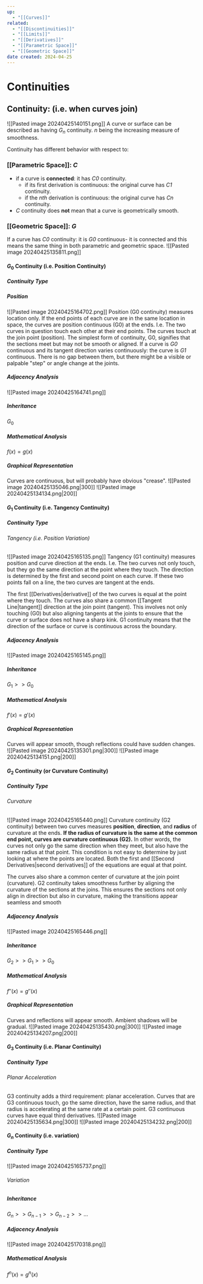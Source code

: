 ```yaml
---
up:
  - "[[Curves]]"
related:
  - "[[Discontinuities]]"
  - "[[Limits]]"
  - "[[Derivatives]]"
  - "[[Parametric Space]]"
  - "[[Geometric Space]]"
date created: 2024-04-25
---
```

# Continuities
## Continuity: (i.e. when curves join)
![[Pasted image 20240425140151.png]]
A curve or surface can be described as having $G_n$ continuity.
	*n* being the increasing measure of smoothness.
	
Continuity has different behavior with respect to:
### [[Parametric Space]]: *C* 
- if a curve is **connected**: it has *C0* continuity.
	- if its first derivation is continuous: the original curve has *C1* continuity.
	- if the *nth* derivation is continuous: the original curve has *Cn* continuity.
- *C* continuity does **not** mean that a curve is geometrically smooth.
### [[Geometric Space]]: *G* 
If a curve has *C0* continuity: it is *G0* continuous- it is connected and this means the same thing in both parametric and geometric space.
![[Pasted image 20240425135811.png]]
#### $G_0$ Continuity (i.e. Position Continuity)
##### Continuity Type
##### Position
![[Pasted image 20240425164702.png]]
Position (G0 continuity) measures location only. 
If the end points of each curve are in the same location in space, the curves are position continuous (G0) at the ends. 
	I.e. The two curves in question touch each other at their end points.
The curves touch at the join point (position).
The simplest form of continuity, G0, signifies that the sections meet but may not be smooth or aligned. 
If a curve is *G0* continuous and its tangent direction varies continuously: the curve is *G1* continuous.
There is no gap between them, but there might be a visible or palpable "step" or angle change at the joints.
##### Adjacency Analysis
![[Pasted image 20240425164741.png]]
##### Inheritance
$G_0$
##### Mathematical Analysis
$f(x) = g(x)$
##### Graphical Representation
Curves are continuous, but will probably have obvious "crease".
![[Pasted image 20240425135046.png|300]] ![[Pasted image 20240425134134.png|200]]
#### $G_1$ Continuity (i.e. Tangency Continuity)
##### Continuity Type
###### Tangency (i.e. Position Variation)
![[Pasted image 20240425165135.png]]
Tangency (G1 continuity) measures position and curve direction at the ends. 
	I.e. The two curves not only touch, but they go the same direction at the point where they touch.
The direction is determined by the first and second point on each curve. 
If these two points fall on a line, the two curves are tangent at the ends.

The first [[Derivatives|derivative]] of the two curves is equal at the point where they touch.
The curves also share a common [[Tangent Line|tangent]] direction at the join point (tangent).
This involves not only touching (G0) but also aligning tangents at the joints to ensure that the curve or surface does not have a sharp kink. 
G1 continuity means that the direction of the surface or curve is continuous across the boundary.
##### Adjacency Analysis
![[Pasted image 20240425165145.png]]
##### Inheritance
$G_1 >> G_0$
##### Mathematical Analysis
$f'(x) = g'(x)$
##### Graphical Representation
Curves will appear smooth, though reflections could have sudden changes.
![[Pasted image 20240425135301.png|300]] ![[Pasted image 20240425134151.png|200]]
#### $G_2$ Continuity (or Curvature Continuity)
##### Continuity Type
###### Curvature
![[Pasted image 20240425165440.png]]
Curvature continuity (G2 continuity) between two curves measures **position**, **direction**, and **radius** of curvature at the ends.
**If the radius of curvature is the same at the common end point, curves are curvature continuous (G2).** 
	In other words, the curves not only go the same direction when they meet, but also have the same radius at that point. 
		This condition is not easy to determine by just looking at where the points are located.
Both the first and [[Second Derivatives|second derivatives]] of the equations are equal at that point.

The curves also share a common center of curvature at the join point (curvature).
G2 continuity takes smoothness further by aligning the curvature of the sections at the joins. This ensures the sections not only align in direction but also in curvature, making the transitions appear seamless and smooth
##### Adjacency Analysis
![[Pasted image 20240425165446.png]]
##### Inheritance
$G_2 >> G_1 >> G_0$
##### Mathematical Analysis
$f''(x) = g''(x)$
##### Graphical Representation
Curves and reflections will appear smooth.
Ambient shadows will be gradual.
![[Pasted image 20240425135430.png|300]] ![[Pasted image 20240425134207.png|200]]
#### $G_3$ Continuity (i.e. Planar Continuity)
##### Continuity Type
###### Planar Acceleration
G3 continuity adds a third requirement: planar acceleration. 
Curves that are G3 continuous touch, go the same direction, have the same radius, and that radius is accelerating at the same rate at a certain point.
G3 continuous curves have equal third derivatives.
![[Pasted image 20240425135634.png|300]] ![[Pasted image 20240425134232.png|200]]
#### $G_n$ Continuity (i.e. variation)
##### Continuity Type
![[Pasted image 20240425165737.png]]
###### Variation
##### Inheritance
$G_n >> G_{n-1} >> G_{n-2} >> ...$
##### Adjacency Analysis
![[Pasted image 20240425170318.png]]
##### Mathematical Analysis
$f^n(x) = g^n(x)$